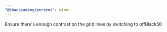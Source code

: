 ```yaml
---
"@khanacademy/perseus": minor
---
```


Ensure there's enough contrast on the grid lines by switching to offBlack50

